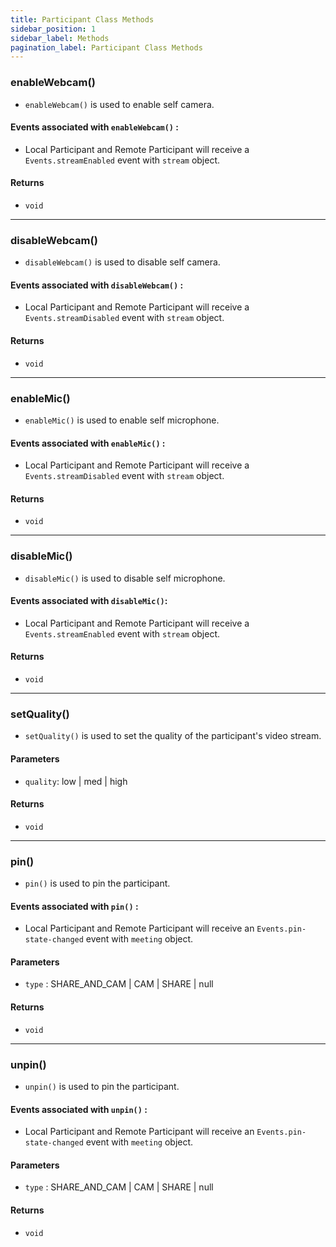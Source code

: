 ```yaml
---
title: Participant Class Methods
sidebar_position: 1
sidebar_label: Methods
pagination_label: Participant Class Methods
---
```


<div class="sdk-api-ref-only-h4">

### enableWebcam()

- `enableWebcam()` is used to enable self camera.

#### Events associated with `enableWebcam()` :

- Local Participant and Remote Participant will receive a `Events.streamEnabled` event with `stream` object.

#### Returns

- `void`

---

### disableWebcam()

- `disableWebcam()` is used to disable self camera.

#### Events associated with `disableWebcam()` :

- Local Participant and Remote Participant will receive a `Events.streamDisabled` event with `stream` object.

#### Returns

- `void`

---

### enableMic()

- `enableMic()` is used to enable self microphone.

#### Events associated with `enableMic()` :

- Local Participant and Remote Participant will receive a `Events.streamDisabled` event with `stream` object.

#### Returns

- `void`

---

### disableMic()

- `disableMic()` is used to disable self microphone.

#### Events associated with `disableMic()`:

- Local Participant and Remote Participant will receive a `Events.streamEnabled` event with `stream` object.

#### Returns

- `void`

---

### setQuality()

- `setQuality()` is used to set the quality of the participant's video stream.

#### Parameters

- `quality`: low | med | high

#### Returns

- `void`

---

### pin()

- `pin()` is used to pin the participant.

#### Events associated with `pin()` :

- Local Participant and Remote Participant will receive an `Events.pin-state-changed` event with `meeting` object.

#### Parameters

- `type` : SHARE_AND_CAM | CAM | SHARE | null

#### Returns

- `void`

---

### unpin()

- `unpin()` is used to pin the participant.

#### Events associated with `unpin()` :

- Local Participant and Remote Participant will receive an `Events.pin-state-changed` event with `meeting` object.

#### Parameters

- `type` : SHARE_AND_CAM | CAM | SHARE | null

#### Returns

- `void`

</div>
